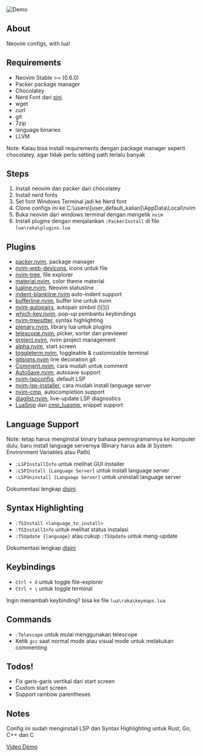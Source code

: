 ![Demo](https://drive.google.com/uc?export=view&id=1hxc84v0tCKG3nGyyNEELbcPjxMLlT5K0 "Demo of this config")

## About
Neovim configs, with lua!

## Requirements
 - Neovim Stable >= (0.6.0)
 - Packer package manager
 - Chocolatey
 - Nerd Font dari [sini](https://www.nerdfonts.com/font-downloads)
 - wget
 - curl
 - git
 - 7zip
 - language binaries
 - LLVM

Note: Kalau bisa install requirements dengan package manager seperti chocolatey, agar tidak perlu setting path terlalu banyak

## Steps
 1. Install neovim dan packer dari chocolatey
 2. Install nerd fonts
 3. Set font Windows Terminal jadi ke Nerd font
 4. Clone configs ini ke C:\users\\[user_default_kalian]\AppData\Local\nvim
 5. Buka neovim dari windows terminal dengan mengetik `nvim`
 6. Install plugins dengan menjalankan `:PackerInstall` di file `lua\raka\plugins.lua`

## Plugins
 - [packer.nvim](https://github.com/wbthomason/packer.nvim), package manager
 - [nvim-web-devicons](https://github.com/kyazdani42/nvim-web-devicons), icons untuk file
 - [nvim-tree](https://github.com/kyazdani42/nvim-tree.lua), file explorer
 - [material.nvim](https://github.com/marko-cerovac/material.nvim), color theme material
 - [lualine.nvim](https://github.com/nvim-lualine/lualine.nvim), Neovim statusline
 - [indent-blankline.nvim](https://github.com/lukas-reineke/indent-blankline.nvim) auto-indent support
 - [bufferline.nvim](https://github.com/akinsho/bufferline.nvim), buffer line untuk nvim
 - [nvim-autopairs](https://github.com/windwp/nvim-autopairs), autopair simbol ()[]{}
 - [which-key.nvim](https://github.com/folke/which-key.nvim), pop-up pembantu keybindings
 - [nvim-treesitter](https://github.com/nvim-treesitter/nvim-treesitter), syntax highlighting
 - [plenary.nvim](https://github.com/nvim-lua/plenary.nvim), library lua untuk plugins
 - [telescope.nvim](https://github.com/nvim-telescope/telescope.nvim), picker, sorter dan previewer
 - [project.nvim](https://github.com/ahmedkhalf/project.nvim), nvim project management
 - [alpha.nvim](https://github.com/goolord/alpha-nvim), start screen
 - [toggleterm.nvim](https://github.com/akinsho/toggleterm.nvim), toggleable & customizable terminal
 - [gitsigns.nvim](https://github.com/lewis6991/gitsigns.nvim) line decoration git
 - [Comment.nvim](https://github.com/numToStr/Comment.nvim), cara mudah untuk comment
 - [AutoSave.nvim](https://github.com/Pocco81/AutoSave.nvim), autosave support
 - [nvim-lspconfig](https://github.com/neovim/nvim-lspconfig), default LSP
 - [nvim-lsp-installer](https://github.com/williamboman/nvim-lsp-installer), cara mudah install language server
 - [nvim-cmp](https://github.com/hrsh7th/nvim-cmp), autocompletion support
 - [diaglist.nvim](https://github.com/onsails/diaglist.nvim), live-update LSP diagnostics
 - [LuaSnip](https://github.com/L3MON4D3/LuaSnip) dan [cmp_luasnip](https://github.com/saadparwaiz1/cmp_luasnip), snippet support

## Language Support
Note: tetap harus menginstal binary bahasa pemrogramannya ke komputer dulu, baru install language servernya (Binary harus ada di System Environment Variables atau Path)

 - `:LSPInstallInfo` untuk melihat GUI installer
 - `:LSPInstall [Language Server]` untuk install language server
 - `:LSPUninstall [Language Server]` untuk uninstall language server

Dokumentasi lengkap [disini](https://github.com/williamboman/nvim-lsp-installer)

## Syntax Highlighting
 - `:TSInstall <language_to_install>`
 - `:TSInstallInfo` untuk melihat status instalasi
 - `:TSUpdate {language}` atau cukup `:TSUpdate` untuk meng-update

Dokumentasi lengkap [disini](https://github.com/nvim-treesitter/nvim-treesitter)

## Keybindings
 - `Ctrl + O` untuk toggle file-explorer
 - `Ctrl + \` untuk toggle terminal 

Ingin menambah keybinding? bisa ke file `lua\raka\keymaps.lua`

## Commands
 - `:Telescope` untuk mulai menggunakan telescope
 - Ketik `gcc` saat normal mode atau visual mode untuk melakukan commenting

## Todos!
 - Fix garis-garis vertikal dari start screen
 - Custom start screen
 - Support rainbow parentheses

## Notes
Config ini sudah menginstall LSP dan Syntax Highlighting untuk Rust, Go, C++ dan C

[Video Demo](https://drive.google.com/file/d/1ZGiSlU3LrWRKDcabveFVx5MtgX1sUsWf/view?usp=sharing)